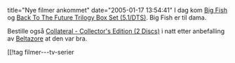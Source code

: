 title="Nye filmer ankommet"
date="2005-01-17 13:54:41"
I dag kom <a href="http://www.play.com/play247.asp?page=title&r=R2&title=156464&p=57&g=72">Big Fish</a> og <a href="http://www.play.com/play247.asp?page=title&r=R2&title=104634&p=57&g=72">Back To The Future Trilogy Box Set (5.1/DTS)</a>. Big Fish er til dama.

Bestille også <a href="http://www.play.com/play247.asp?page=title&r=R2&title=502833">Collateral - Collector's Edition (2 Discs)</a> i natt etter anbefalling av <a href="http://mex.homeftp.net/beltazore/">Beltazore</a> at den var bra.

[[!tag  filmer---tv-serier

